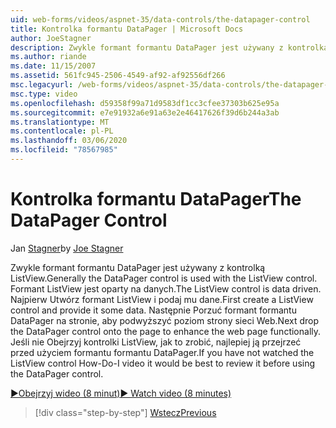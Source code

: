 ```yaml
---
uid: web-forms/videos/aspnet-35/data-controls/the-datapager-control
title: Kontrolka formantu DataPager | Microsoft Docs
author: JoeStagner
description: Zwykle formant formantu DataPager jest używany z kontrolką ListView. Formant ListView jest oparty na danych. Najpierw utwórz kontrolkę ListView i podaj jej część d...
ms.author: riande
ms.date: 11/15/2007
ms.assetid: 561fc945-2506-4549-af92-af92556df266
msc.legacyurl: /web-forms/videos/aspnet-35/data-controls/the-datapager-control
msc.type: video
ms.openlocfilehash: d59358f99a71d9583df1cc3cfee37303b625e95a
ms.sourcegitcommit: e7e91932a6e91a63e2e46417626f39d6b244a3ab
ms.translationtype: MT
ms.contentlocale: pl-PL
ms.lasthandoff: 03/06/2020
ms.locfileid: "78567985"
---
```

# <a name="the-datapager-control"></a><span data-ttu-id="0cd25-105">Kontrolka formantu DataPager</span><span class="sxs-lookup"><span data-stu-id="0cd25-105">The DataPager Control</span></span>

<span data-ttu-id="0cd25-106">Jan [Stagner](https://github.com/JoeStagner)</span><span class="sxs-lookup"><span data-stu-id="0cd25-106">by [Joe Stagner](https://github.com/JoeStagner)</span></span>

<span data-ttu-id="0cd25-107">Zwykle formant formantu DataPager jest używany z kontrolką ListView.</span><span class="sxs-lookup"><span data-stu-id="0cd25-107">Generally the DataPager control is used with the ListView control.</span></span> <span data-ttu-id="0cd25-108">Formant ListView jest oparty na danych.</span><span class="sxs-lookup"><span data-stu-id="0cd25-108">The ListView control is data driven.</span></span> <span data-ttu-id="0cd25-109">Najpierw Utwórz formant ListView i podaj mu dane.</span><span class="sxs-lookup"><span data-stu-id="0cd25-109">First create a ListView control and provide it some data.</span></span> <span data-ttu-id="0cd25-110">Następnie Porzuć formant formantu DataPager na stronie, aby podwyższyć poziom strony sieci Web.</span><span class="sxs-lookup"><span data-stu-id="0cd25-110">Next drop the DataPager control onto the page to enhance the web page functionally.</span></span> <span data-ttu-id="0cd25-111">Jeśli nie Obejrzyj kontrolki ListView, jak to zrobić, najlepiej ją przejrzeć przed użyciem formantu formantu DataPager.</span><span class="sxs-lookup"><span data-stu-id="0cd25-111">If you have not watched the ListView control How-Do-I video it would be best to review it before using the DataPager control.</span></span>

[<span data-ttu-id="0cd25-112">&#9654;Obejrzyj wideo (8 minut)</span><span class="sxs-lookup"><span data-stu-id="0cd25-112">&#9654; Watch video (8 minutes)</span></span>](https://channel9.msdn.com/Blogs/ASP-NET-Site-Videos/the-datapager-control)

> [!div class="step-by-step"]
> [<span data-ttu-id="0cd25-113">Wstecz</span><span class="sxs-lookup"><span data-stu-id="0cd25-113">Previous</span></span>](the-listview-control.md)
